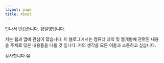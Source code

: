 ```yaml
---
layout: page
title: About
---
```


만나서 반갑습니다. 황일영입니다.

저는 웹과 앱에 관심이 많습니다. 이 블로그에서는 컴퓨터 과학 및 웹개발에 관련된 내용을 주제로 많은 내용들을 다룰 것 입니다.
저의 생각을 모든 이들과 소통하고 싶습니다.

감사합니다.😁


<!-- * [Hyde](http://hyde.getpoole.com)
* [Lanyon](http://lanyon.getpoole.com)

Learn more and contribute on [GitHub](https://github.com/poole).

## Setup

Some fun facts about the setup of this project include:

* Built for [Jekyll](https://jekyllrb.com)
* Developed on GitHub and hosted for free on [GitHub Pages](https://pages.github.com)
* Coded with [Atom](https://atom.io)

Have questions or suggestions? Feel free to [open an issue on GitHub](https://github.com/poole/issues/new) or [ask me on Twitter](https://twitter.com/mdo).

Thanks for reading! -->
